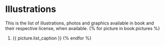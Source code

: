 Illustrations
=============

This is the list of illustrations, photos and graphics available in book and their respective license, when available.
{% for picture in book.pictures %}
  1. {{ picture.list_caption }}
{% endfor %}
